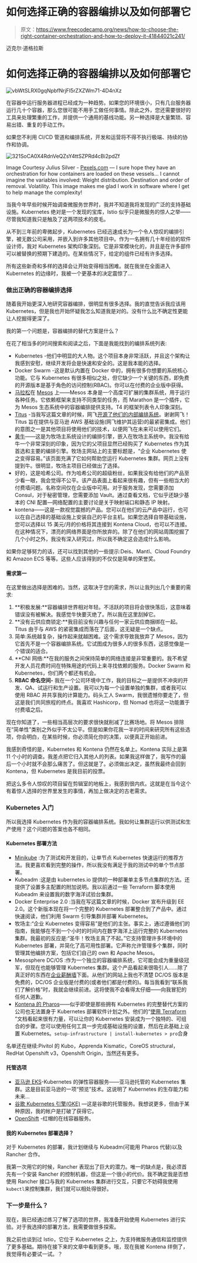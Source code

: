 # 如何选择正确的容器编排以及如何部署它

> 原文：<https://www.freecodecamp.org/news/how-to-choose-the-right-container-orchestration-and-how-to-deploy-it-41844021c241/>

迈克尔·道格拉斯

# 如何选择正确的容器编排以及如何部署它

![vbWtSLRX0gqNpbfNrjFI5rZXZWm71-4D4nXz](img/03313a14c40ed8a840dbca937a700914.png)

在容器中运行服务器进程已经成为一种趋势。如果您的环境很小，只有几台服务器运行几十个容器，那么您很可能不用手工做任何事情。除此之外，您还需要很好的工具来处理繁重的工作，并提供一个通用的基线功能。另一种选择是大量繁琐、容易出错、重复的手动工作。

如果您不利用 CI/CD 管道和编排系统，开发和运营将不得不执行极端、持续的协作和协调。

![321SoCA0X4RdnVeQZsY4ttSZPRd4cBi2pdZf](img/ff40c599af2b88c63dbc8c38ac44eba6.png)

Image Courtesy Julius Silver - [Pexels.com](https://www.pexels.com/photo/white-water-boat-753331/) — I sure hope they have an orchestration for how containers are loaded on these vessels… I cannot imagine the variables involved: Weight distribution. Destination and order of removal. Volatility. This image makes me glad I work in software where I get to help manage the complexity!

当我今年早些时候开始调查微服务世界时，我并不知道我将发现的广泛的支持基础设施。Kubernetes 绝对是一个发现的宝库，Istio 似乎只是微服务的惊人之举——尽管我知道我只是触及了这两项技术的皮毛。

从不到三年前的卑微起步，Kubernetes 已经迅速成长为一个令人惊叹的编排引擎，被无数公司采用，并嵌入到许多其他项目中。作为一名拥有几十年经验的软件设计师，我对 Kubernetes 架构印象深刻。它是非常模块化的，并且是在许多部件可以被替换的预期下建造的。在某些情况下，给定的组件已经有许多选择。

所有这些新奇和多样的选择会让开始变得相当困难。就在我坐在全面进入 Kubernetes 的边缘时，我被一个更基本的决定震惊了…

### 做出正确的容器编排选择

随着我开始更深入地研究容器编排，很明显有很多选择。我的直觉告诉我应该用 Kubernetes，但是我也开始怀疑我怎么知道我是对的。没有什么比不确定性更能让人挖掘得更深了。

我的第一个问题是，容器编排的替代方案是什么？

在花了相当多的时间搜索和阅读之后，下面是我能找到的编排系统列表:

*   Kubernetes -他们中明显的大人物。这个项目本身非常活跃，并且这个架构让我感到安慰，继续开发将会是快速和安全的。这是我本能的选择。
*   Docker Swarm -这是默认内置在 Docker 中的，拥有很多你想要的系统核心功能。它与 Kubernetes 有很多相似之处，但它缺少一个关键的东西，即免费的开源版本是基于角色的访问控制(RBAC)。你可以在付费的企业版中获得。
*   [马拉松](https://github.com/mesosphere/marathon)在 [Mesos](http://mesos.apache.org/) 上——Mesos 本身是一个高度可扩展的集群系统，用于运行各种任务。它依赖框架来支持不同类型的任务，而 Marathon 是一个插件，它为 Mesos 生态系统中的容器编排提供支持。T4 的框架列表令人印象深刻。
*   [Titus](https://github.com/Netflix/titus) -当我写这篇文章的时候，网飞[开源了他们的内部编排系统](https://medium.com/netflix-techblog/titus-the-netflix-container-management-platform-is-now-open-source-f868c9fb5436)。谢谢网飞！Titus 旨在提供与亚马逊 AWS 基础设施(网飞维护其运营)的最紧密集成。他们的意图之一是其他项目将使用他们的技术，以便网飞在未来可以使用它们。
*   [黄牛](https://github.com/rancher/cattle)——这是为牧场主系统设计的编排引擎，嵌入在牧场主系统中。我没有给牛一个非常深刻的印象，因为它的父项目显然已经购买了 Kubernetes 作为其首选和主要的编排引擎。牧场主网站上的主要标题是，“企业 Kubernetes 使之变得容易。”该页面充满了它如何帮助您运行 Kubernetes 集群。网页上没有提到牛。很明显，牧场主项目已经做出了选择。
*   好的，这是哈希公司。作为哈希公司的超级粉丝，如果我没有给他们的产品至少看一眼，我会觉得不公平。该产品表面上看起来很有趣，但有一些相当大的付费墙问题。名称空间仅在企业版中可用。对于服务发现，您需要添加 Consul，对于秘密管理，您需要添加 Vault。通过查看文档，它似乎还缺少基本的 CNI 配置—网络配置的主要讨论是关于映射端口和静态 IP 映射。
*   kontena——这是一款视觉震撼的产品。您可以在他们的云产品中运行，也可以在自己选择的基础设施上安装自己的平台主机。如果您选择自带基础设施，您可以选择以 15 美元/月的价格将其连接到 Kontena Cloud，也可以不连接。在这种情况下，漂亮的网络界面是你所放弃的。除了在他们的网站周围挖掘了几个小时之外，我没有深入研究过，所以我不确定这会造成什么影响。

如果你足够努力的话，还可以找到其他的一些提示:Deis、Mantl、Cloud Foundry 和 Amazon ECS 等等。这些人应该得到的不仅仅是简单的荣誉奖。

#### 需求第一

在这里做出选择是困难的。当然，这取决于您的需求，所以让我列出几个重要的需求:

1.  **积极发展:**容器编排世界相对年轻。不活跃的项目将会很快落后，这意味着错误没有被解决。我感觉牛快要灭绝了。所以我在这里刮掉它。
2.  **没有云供应商锁定:**我目前没有兴趣与任何一家云供应商捆绑在一起。Titus 由于与 AWS 的紧密集成而落在了后面，这无疑是一个缺点。
3.  简单:系统越复杂，操作起来就越困难。这个需求导致我放弃了 Mesos，因为它首先不是一个容器编排系统。它试图成为很多人的很多东西，这感觉像是一个错误的适合。
4.  **CNI 网络:**在我的服务之间保持简单的网络连接是非常重要的。我不希望开发人员花费时间在特殊用途的代码上来寻找依赖的服务。Docker Swarm 和 Kubernetes，你们两个都还有机会。
5.  **RBAC 命名空间-** 我在一个公司环境中工作，我的目标之一是提供不冲突的开发、QA、试运行和生产设置。我可以为每一个设置单独的集群，或者我可以使用 RBAC 并共享我的计算能力。码头工人 Swarm，我很遗憾你要走了，但这是我们共同旅程的终点。我喜欢 Hashicorp，但 Nomad 也将这一功能置于付费墙之后。

现在你知道了，一些相当高层次的要求很快就削减了比赛场地。将 Mesos 排除在“简单性”类别之外似乎不太公平。但是如果你花我一半的时间来研究所有这些选项，你会明白，在某些时候，你必须简化你的决策，以便真正开始前进。

我感到奇怪的是，Kubernetes 和 Kontena 仍然在名单上。Kontena 实际上是第 11 个小时的调查。我差点把它归入其他人的列表。如果我这样做了，我写作的最后一个小时就不会那么痛苦了。但这就是了。必须做出决定，虽然我最终会回到 Kontena，但 Kubernetes 是我目前的投票。

把这么多令人惊叹的项目留在剪辑室的地板上，我感到很内疚。这就是在当今这个有着惊人选择的世界里发生的事情，再加上做决定的古老需求。

### Kubernetes 入门

所以我选择 Kubernetes 作为我的容器编排系统。我如何让集群运行以供测试和生产使用？这个问题的答案也各不相同。

#### Kubernetes 部署方法

*   [Minikube](https://github.com/kubernetes/minikube) :为了测试和开发目的，让单节点 Kubernetes 快速运行的推荐方法。我更喜欢看到完整的操作，所以我没有满足于我的测试中的单个节点部署。
*   Kubeadm :这是由 kubernetes.io 提供的一种部署单主多节点集群的方法。还提供了设置多主配置的附加说明。我以前通过一些 Terraform 脚本使用 Kubeadm 来设置我的数字海洋试验台集群。
*   Docker Enterprise 2.0 :当我在写这篇文章的时候，Docker 宣布升级到 EE 2.0。这个新版本现在将一个完整的 Kubernetes 部署整合到了产品中。通过快速阅读，他们利用 Swarm 引导集群并部署 Kubernetes。
*   牧场主:“企业 Kubernetes 变得容易”是他们的主张。事实上，通过遵循他们的指南，我能够在不到一个小时的时间内在数字海洋上运行完整的 Kubernetes 集群。我最初的反应是:“圣牛！牧场主真了不起。”它支持管理许多环境中的 Kubernetes 部署，并简化了高可用性部署。它声称允许管理多个集群，同时管理其他编排方案，包括它们自己的 own 和 Apache Mesos。
*   Mesosphere DC/OS :作为一个独立的容器编排系统，它可能会成为重量级冠军，但现在也能够管理 Kubernetes 集群。这个产品看起来很吸引人……除了真正好的东西在[企业薪酬墙](https://mesosphere.com/pricing/)下面。从他们的网站上我也不清楚 DC/OS 版本是免费的，DC/OS 企业版是付费的(或者他们都是付费的)。每当我看到“联系我们了解价格”时，我就会继续前进。这将使我不会看得太仔细——向我冒犯的任何人道歉。
*   [Kontena 的 Pharos](https://pharos.sh/)——似乎即使是那些拥有 Kubernetes 的完整替代方案的公司也无法置身于 Kubernetes 部署软件计划之外。他们的“[使用 Terraform](https://pharos.sh/docs/usage/terraform.html) ”文档看起来很有力量，可以让你的 Kubernetes 安装成为一个独特的、可组合的步骤。您可以使用任何工具一步完成基础设施的设置，然后在此基础上设置 Kubernetes。`setup-infrastructure | install-kubernetes > pro`合身

名单还在继续:Pivitol 的 Kubo，Apprenda Kismatic，CoreOS structural，RedHat Openshift v3，Openshift Origin，当然还有更多。

#### 托管选项

*   [亚马逊 EKS](https://aws.amazon.com/eks/)-Kubernetes 的弹性容器服务——亚马逊托管的 Kubernetes 集群。这是目前亚马逊的一项“预览”技术。这说明了 Kubernetes 的生存能力和未来…
*   [谷歌 Kubernetes 引擎(GKE)](https://cloud.google.com/kubernetes-engine/) —这是谷歌的托管服务。我想说更多，但由于某种原因，我的帐户是打破了获得它。
*   [OpenShift](https://www.openshift.com/) -红帽的在线容器服务。

#### 我的 Kubernetes 部署选择？

对于 Kubernetes 的部署，我计划继续与 Kubeadm(可能用 Pharos 代替)以及 Rancher 合作。

我第一次用它的时候，Rancher 表现出了巨大的潜力。唯一的缺点是，我必须首先有一个安装 Rancher 的控制机器，但这是一个很小的代价。我不确定我是否想使用 Rancher 接口与我的 Kubernetes 集群进行交互，只要它不妨碍我使用`kubectl`来控制集群，我们就可以相处得很好。

### 下一步是什么？

现在，我已经通过练习了解了选项的世界，我准备开始使用 Kubernetes 进行实验。对于我选择的部署方法，我需要做很多探索。

我之前也谈到过 Istio，它位于 Kubernetes 之上，为支持微服务通信和监控提供了更多基础。期待在接下来的文章中看到更多。哦，现在我被 Kontena 绊倒了，我觉得有必要试一试。？